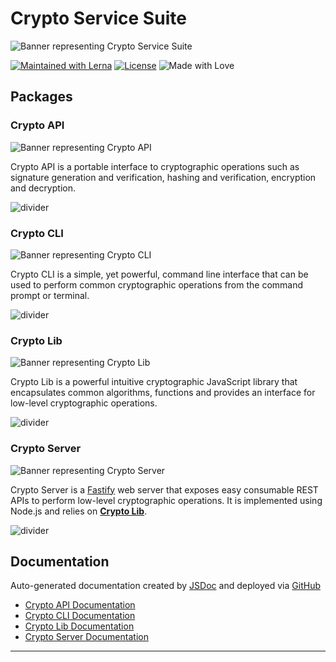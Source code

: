 # Crypto Service Suite

![Banner representing Crypto Service Suite][crypto service suite]

[![Maintained with Lerna](https://img.shields.io/badge/maintained%20with-lerna-blue?style=for-the-badge)](https://lerna.js.org/)
[![License](https://img.shields.io/badge/License-MIT-green.svg?style=for-the-badge&logo=)](https://opensource.org/licenses/MIT)
![Made with Love](https://raw.githubusercontent.com/sebastienrousseau/crypto-service/master/assets/made-with-love.svg)

## Packages

### Crypto API

![Banner representing Crypto API][crypto api]

Crypto API is a portable interface to cryptographic operations such as signature generation and verification, hashing and verification, encryption and
decryption.

![divider][divider]

### Crypto CLI

![Banner representing Crypto CLI][crypto cli]

Crypto CLI is a simple, yet powerful, command line interface that can be used to
perform common cryptographic operations from the command prompt or terminal.

![divider][divider]

### Crypto Lib

![Banner representing Crypto Lib][crypto lib]

Crypto Lib is a powerful intuitive cryptographic JavaScript library that
encapsulates common algorithms, functions and provides an interface for
low-level cryptographic operations.

![divider][divider]

### Crypto Server

![Banner representing Crypto Server][crypto server]

Crypto Server is a [Fastify](https://www.fastify.io) web server that exposes
easy consumable REST APIs to perform low-level cryptographic operations. It is
implemented using Node.js and relies on [**Crypto Lib**](https://github.com/sebastienrousseau/crypto-service/tree/main/packages/crypto-lib).

![divider][divider]

## Documentation

Auto-generated documentation created by [JSDoc](https://github.com/jsdoc/jsdoc)
and deployed via [GitHub](https://github.com)

- [Crypto API Documentation]()
- [Crypto CLI Documentation]()
- [Crypto Lib Documentation]()
- [Crypto Server Documentation]()

***

[divider]: https://raw.githubusercontent.com/sebastienrousseau/crypto-service/master/assets/divider.svg "divider"

[crypto service suite]: https://raw.githubusercontent.com/sebastienrousseau/crypto-service/master/assets/crypto-service-logo.svg "crypto service suite"

[crypto api]: https://raw.githubusercontent.com/sebastienrousseau/crypto-service/master/assets/crypto-api-small.svg "crypto api"

[crypto cli]: https://raw.githubusercontent.com/sebastienrousseau/crypto-service/master/assets/crypto-cli-small.svg "crypto cli"

[crypto lib]: https://raw.githubusercontent.com/sebastienrousseau/crypto-service/master/assets/crypto-lib-small.svg "crypto lib"

[crypto server]: https://raw.githubusercontent.com/sebastienrousseau/crypto-service/master/assets/crypto-server-small.svg "crypto server"
